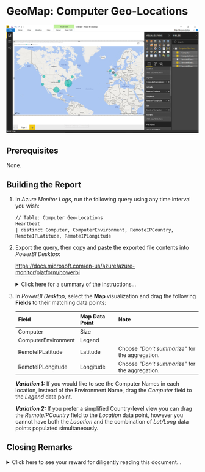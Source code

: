 # GeoMap: Computer Geo-Locations

![alt text](images/GeoMap%20-%20Computer%20Geo-Locations.PNG "Computer Geo-Locations")

## Prerequisites

None.

## Building the Report

1. In *Azure Monitor Logs*, run the following query using any time interval you wish:

   ```
   // Table: Computer Geo-Locations
   Heartbeat
   | distinct Computer, ComputerEnvironment, RemoteIPCountry, RemoteIPLatitude, RemoteIPLongitude
   ```

2. Export the query, then copy and paste the exported file contents into *PowerBI Desktop*:

   <https://docs.microsoft.com/en-us/azure/azure-monitor/platform/powerbi>

   <details>

   <summary>Click here for a summary of the instructions...</summary>

   <p>

   In *Azure Monitor Logs*:

   1. After running a query, in the menu bar select **Export > Power BI Query (M)** to generate a "PowerBIQuery.txt" file.

   2. Open the "PowerBIQuery.txt" text file and copy its contents.

   In *PowerBI Desktop*:

   1. In the top menu bar click on the **Get Data** button and choose **Blank Query** to open the *Query Editor* window.

   2. In the *Query Editor* window, from the top menu bar select **Advanced Editor**.

   3. In the *Advanced Editor* window paste the contents of the exported file into the query and click **Done**. You may be prompted for credentials to connect to Azure.

   4. Type in a descriptive name for the query if you wish, then click **Close and Apply** to add the dataset to the report.

   </p>

   </details>

3. In *PowerBI Desktop*, select the **Map** visualization and drag the following **Fields** to their matching data points:

   | Field | Map Data Point | Note |
   | --- | --- | --- |
   | Computer | Size | |
   | ComputerEnvironment | Legend | |
   | RemoteIPLatitude | Latitude | Choose *"Don't summarize"* for the aggregation. |
   | RemoteIPLongitude | Longitude | Choose *"Don't summarize"* for the aggregation. |

   ***Variation 1:*** If you would like to see the Computer Names in each location, instead of the Environment Name, drag the *Computer* field to the *Legend* data point.

   ***Variation 2:*** If you prefer a simplified Country-level view you can drag the *RemoteIPCountry* field to the *Location* data point, however you cannot have both the *Location* and the combination of *Lat/Long* data points populated simultaneously.

## Closing Remarks

<details>

<summary>Click here to see your reward for diligently reading this document...</summary>

<p>

Here is a shortcut for you!

The PowerBI code below is an export of the query example run using a 24-hour time interval. Simply copy and paste the code into PowerBI desktop, then replace the <WorkspaceID> placeholder in the API URL with a valid Workspace ID to which you have access and you can start creating your report.

```
let AnalyticsQuery =
let Source = Json.Document(Web.Contents("https://api.loganalytics.io/v1/workspaces/<WorkspaceID>/query", 
[Query=[#"query"=" 
   Heartbeat
   | distinct Computer, ComputerEnvironment, RemoteIPCountry, RemoteIPLatitude, RemoteIPLongitude",#"x-ms-app"="OmsAnalyticsPBI",#"timespan"="P1D",#"prefer"="ai.response-thinning=true"],Timeout=#duration(0,0,4,0)])),
TypeMap = #table(
{ "AnalyticsTypes", "Type" }, 
{ 
{ "string",   Text.Type },
{ "int",      Int32.Type },
{ "long",     Int64.Type },
{ "real",     Double.Type },
{ "timespan", Duration.Type },
{ "datetime", DateTimeZone.Type },
{ "bool",     Logical.Type },
{ "guid",     Text.Type },
{ "dynamic",  Text.Type }
}),
DataTable = Source[tables]{0},
Columns = Table.FromRecords(DataTable[columns]),
ColumnsWithType = Table.Join(Columns, {"type"}, TypeMap , {"AnalyticsTypes"}),
Rows = Table.FromRows(DataTable[rows], Columns[name]), 
Table = Table.TransformColumnTypes(Rows, Table.ToList(ColumnsWithType, (c) => { c{0}, c{3}}))
in
Table
in AnalyticsQuery
```

</p>

</details>